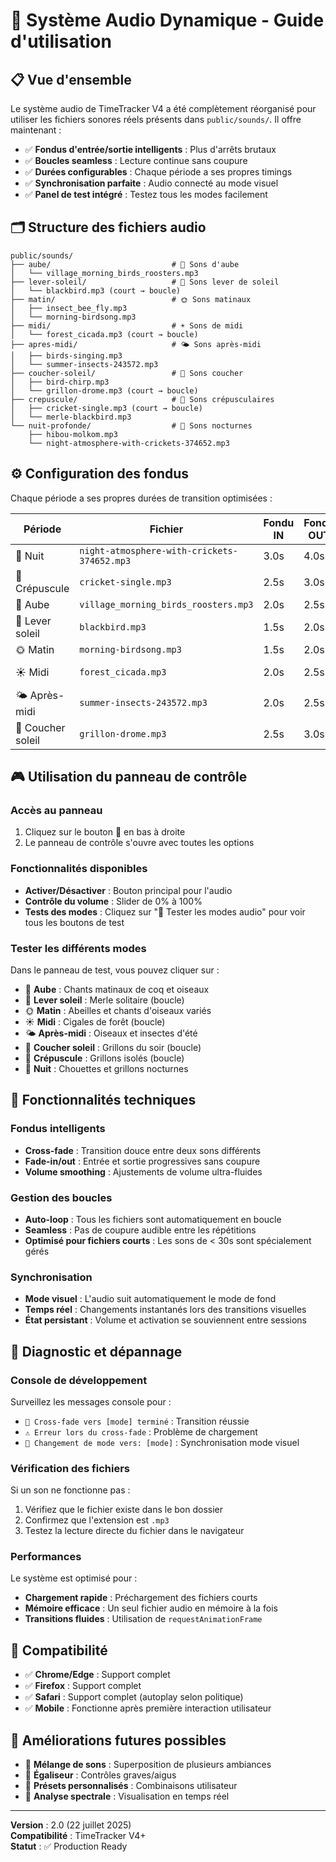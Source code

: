 # 🎵 Système Audio Dynamique - Guide d'utilisation

## 📋 Vue d'ensemble

Le système audio de TimeTracker V4 a été complètement réorganisé pour utiliser les fichiers sonores réels présents dans `public/sounds/`. Il offre maintenant :

- ✅ **Fondus d'entrée/sortie intelligents** : Plus d'arrêts brutaux
- ✅ **Boucles seamless** : Lecture continue sans coupure
- ✅ **Durées configurables** : Chaque période a ses propres timings
- ✅ **Synchronisation parfaite** : Audio connecté au mode visuel
- ✅ **Panel de test intégré** : Testez tous les modes facilement

## 🗂️ Structure des fichiers audio

```
public/sounds/
├── aube/                           # 🌅 Sons d'aube
│   └── village_morning_birds_roosters.mp3
├── lever-soleil/                   # 🌄 Sons lever de soleil
│   └── blackbird.mp3 (court → boucle)
├── matin/                          # 🌞 Sons matinaux
│   ├── insect_bee_fly.mp3
│   └── morning-birdsong.mp3
├── midi/                           # ☀️ Sons de midi
│   └── forest_cicada.mp3 (court → boucle)
├── apres-midi/                     # 🌤️ Sons après-midi
│   ├── birds-singing.mp3
│   └── summer-insects-243572.mp3
├── coucher-soleil/                 # 🌇 Sons coucher
│   ├── bird-chirp.mp3
│   └── grillon-drome.mp3 (court → boucle)
├── crepuscule/                     # 🌆 Sons crépusculaires
│   ├── cricket-single.mp3 (court → boucle)
│   └── merle-blackbird.mp3
└── nuit-profonde/                  # 🌙 Sons nocturnes
    ├── hibou-molkom.mp3
    └── night-atmosphere-with-crickets-374652.mp3
```

## ⚙️ Configuration des fondus

Chaque période a ses propres durées de transition optimisées :

| Période | Fichier | Fondu IN | Fondu OUT | Boucle |
|---------|---------|----------|-----------|---------|
| 🌙 Nuit | `night-atmosphere-with-crickets-374652.mp3` | 3.0s | 4.0s | ✅ |
| 🌆 Crépuscule | `cricket-single.mp3` | 2.5s | 3.0s | ✅ (court) |
| 🌅 Aube | `village_morning_birds_roosters.mp3` | 2.0s | 2.5s | ✅ |
| 🌄 Lever soleil | `blackbird.mp3` | 1.5s | 2.0s | ✅ (court) |
| 🌞 Matin | `morning-birdsong.mp3` | 1.5s | 2.0s | ✅ |
| ☀️ Midi | `forest_cicada.mp3` | 2.0s | 2.5s | ✅ (court) |
| 🌤️ Après-midi | `summer-insects-243572.mp3` | 2.0s | 2.5s | ✅ |
| 🌇 Coucher soleil | `grillon-drome.mp3` | 2.5s | 3.0s | ✅ (court) |

## 🎮 Utilisation du panneau de contrôle

### Accès au panneau
1. Cliquez sur le bouton **🎵** en bas à droite
2. Le panneau de contrôle s'ouvre avec toutes les options

### Fonctionnalités disponibles
- **Activer/Désactiver** : Bouton principal pour l'audio
- **Contrôle du volume** : Slider de 0% à 100%
- **Tests des modes** : Cliquez sur "🔽 Tester les modes audio" pour voir tous les boutons de test

### Tester les différents modes
Dans le panneau de test, vous pouvez cliquer sur :
- 🌅 **Aube** : Chants matinaux de coq et oiseaux
- 🌄 **Lever soleil** : Merle solitaire (boucle)
- 🌞 **Matin** : Abeilles et chants d'oiseaux variés
- ☀️ **Midi** : Cigales de forêt (boucle)
- 🌤️ **Après-midi** : Oiseaux et insectes d'été
- 🌇 **Coucher soleil** : Grillons du soir (boucle)
- 🌆 **Crépuscule** : Grillons isolés (boucle)
- 🌙 **Nuit** : Chouettes et grillons nocturnes

## 🔧 Fonctionnalités techniques

### Fondus intelligents
- **Cross-fade** : Transition douce entre deux sons différents
- **Fade-in/out** : Entrée et sortie progressives sans coupure
- **Volume smoothing** : Ajustements de volume ultra-fluides

### Gestion des boucles
- **Auto-loop** : Tous les fichiers sont automatiquement en boucle
- **Seamless** : Pas de coupure audible entre les répétitions
- **Optimisé pour fichiers courts** : Les sons de < 30s sont spécialement gérés

### Synchronisation
- **Mode visuel** : L'audio suit automatiquement le mode de fond
- **Temps réel** : Changements instantanés lors des transitions visuelles
- **État persistant** : Volume et activation se souviennent entre sessions

## 🐛 Diagnostic et dépannage

### Console de développement
Surveillez les messages console pour :
- `🎵 Cross-fade vers [mode] terminé` : Transition réussie
- `⚠️ Erreur lors du cross-fade` : Problème de chargement
- `🎨 Changement de mode vers: [mode]` : Synchronisation mode visuel

### Vérification des fichiers
Si un son ne fonctionne pas :
1. Vérifiez que le fichier existe dans le bon dossier
2. Confirmez que l'extension est `.mp3`
3. Testez la lecture directe du fichier dans le navigateur

### Performances
Le système est optimisé pour :
- **Chargement rapide** : Préchargement des fichiers courts
- **Mémoire efficace** : Un seul fichier audio en mémoire à la fois
- **Transitions fluides** : Utilisation de `requestAnimationFrame`

## 📱 Compatibilité

- ✅ **Chrome/Edge** : Support complet
- ✅ **Firefox** : Support complet  
- ✅ **Safari** : Support complet (autoplay selon politique)
- ✅ **Mobile** : Fonctionne après première interaction utilisateur

## 🎯 Améliorations futures possibles

- 🔮 **Mélange de sons** : Superposition de plusieurs ambiances
- 🔮 **Égaliseur** : Contrôles graves/aigus
- 🔮 **Présets personnalisés** : Combinaisons utilisateur
- 🔮 **Analyse spectrale** : Visualisation en temps réel

---

**Version** : 2.0 (22 juillet 2025)  
**Compatibilité** : TimeTracker V4+  
**Statut** : ✅ Production Ready
